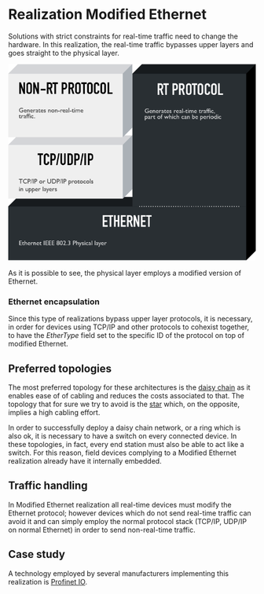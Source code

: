 # Realization Modified Ethernet

Solutions with strict constraints for real-time traffic need to change the hardware. In this realization, the real-time traffic bypasses upper layers and goes straight to the physical layer.

![Visualization of realization Modified Ethernet](../assets/modified-ethernet.png)

As it is possible to see, the physical layer employs a modified version of Ethernet.

### Ethernet encapsulation
Since this type of realizations bypass upper layer protocols, it is necessary, in order for devices using TCP/IP and other protocols to cohexist together, to have the _EtherType_ field set to the specific ID of the protocol on top of modified Ethernet.

## Preferred topologies
The most preferred topology for these architectures is the [daisy chain](https://en.wikipedia.org/wiki/Network_topology#Daisy_chain) as it enables ease of of cabling and reduces the costs associated to that. The topology that for sure we try to avoid is the [star](https://en.wikipedia.org/wiki/Star_network) which, on the opposite, implies a high cabling effort.

In order to successfully deploy a daisy chain network, or a ring which is also ok, it is necessary to have a switch on every connected device. In these topologies, in fact, every end station must also be able to act like a switch. For this reason, field devices complying to a Modified Ethernet realization already have it internally embedded.

## Traffic handling
In Modified Ethernet realization all real-time devices must modify the Ethernet protocol; however devices which do not send real-time traffic can avoid it and can simply employ the normal protocol stack (TCP/IP, UDP/IP on normal Ethernet) in order to send non-real-time traffic.

## Case study
A technology employed by several manufacturers implementing this realization is [Profinet IO](profinetio.md).